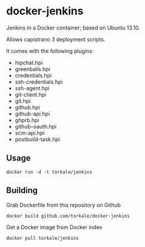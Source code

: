 docker-jenkins
==============

Jenkins in a Docker container; based on Ubuntu 13.10.

Allows capistrano 3 deployment scripts.

It comes with the following plugins:

 * hipchat.hpi
 * greenballs.hpi
 * credentials.hpi
 * ssh-credentials.hpi
 * ssh-agent.hpi
 * git-client.hpi
 * git.hpi
 * github.hpi
 * github-api.hpi
 * ghprb.hpi
 * github-oauth.hpi
 * scm-api.hpi
 * postbuild-task.hpi

Usage
-----

    docker run -d -t torkale/jenkins

Building
--------

Grab Dockerfile from this repository on Github

    docker build github.com/torkale/docker-jenkins

Get a Docker image from Docker index

    docker pull torkale/jenkins



